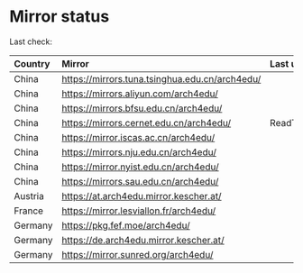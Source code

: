 <script src="./time.js"></script>
# Mirror status
Last check: <script type="text/javascript">localize(1747322717.2946806);</script>

|Country|Mirror|Last update|
|:------|:-----|:----------|
|China|https://mirrors.tuna.tsinghua.edu.cn/arch4edu/|<script type="text/javascript">localize(1747291562);</script>|
|China|https://mirrors.aliyun.com/arch4edu/|<script type="text/javascript">localize(1747291562);</script>|
|China|https://mirrors.bfsu.edu.cn/arch4edu/|<script type="text/javascript">localize(1747291562);</script>|
|China|https://mirrors.cernet.edu.cn/arch4edu/|ReadTimeout|
|China|https://mirror.iscas.ac.cn/arch4edu/|<script type="text/javascript">localize(1747291562);</script>|
|China|https://mirrors.nju.edu.cn/arch4edu/|<script type="text/javascript">localize(1747205228);</script>|
|China|https://mirror.nyist.edu.cn/arch4edu/|<script type="text/javascript">localize(1747291562);</script>|
|China|https://mirrors.sau.edu.cn/arch4edu/|<script type="text/javascript">localize(1731653531);</script>|
|Austria|https://at.arch4edu.mirror.kescher.at/|<script type="text/javascript">localize(1747291562);</script>|
|France|https://mirror.lesviallon.fr/arch4edu/|<script type="text/javascript">localize(1747291562);</script>|
|Germany|https://pkg.fef.moe/arch4edu/|<script type="text/javascript">localize(1747291562);</script>|
|Germany|https://de.arch4edu.mirror.kescher.at/|<script type="text/javascript">localize(1747291562);</script>|
|Germany|https://mirror.sunred.org/arch4edu/|<script type="text/javascript">localize(1747291562);</script>|

<script src="./tablefilter/tablefilter.js"></script>
<script src="./table.js"></script>